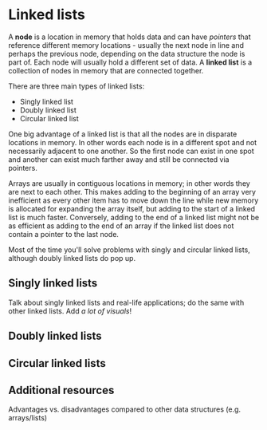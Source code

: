 # Linked lists
A **node** is a location in memory that holds data and can have *pointers* that reference different memory locations - usually the next node in line and perhaps the previous node, depending on the data structure the node is part of.  Each node will usually hold a different set of data.  A **linked list** is a collection of nodes in memory that are connected together.

There are three main types of linked lists:
- Singly linked list
- Doubly linked list
- Circular linked list

One big advantage of a linked list is that all the nodes are in disparate locations in memory.  In other words each node is in a different spot and not necessarily adjacent to one another.  So the first node can exist in one spot and another can exist much farther away and still be connected via pointers.

Arrays are usually in contiguous locations in memory; in other words they are next to each other.  This makes adding to the beginning of an array very inefficient as every other item has to move down the line while new memory is allocated for expanding the array itself, but adding to the start of a linked list is much faster.  Conversely, adding to the end of a linked list might not be as efficient as adding to the end of an array if the linked list does not contain a pointer to the last node.

Most of the time you'll solve problems with singly and circular linked lists, although doubly linked lists do pop up.

## Singly linked lists
Talk about singly linked lists and real-life applications; do the same with other linked lists.  Add *a lot of visuals*!

## Doubly linked lists

## Circular linked lists

## Additional resources

Advantages vs. disadvantages compared to other data structures (e.g. arrays/lists)